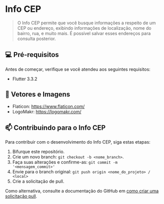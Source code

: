 # Info CEP

> O Info CEP permite que você busque informações a respeito de um CEP ou endereço, exibindo informações de localização, nome do bairro, rua, e muito mais. É possível salvar esses endereços para consulta posterior.

## 💻 Pré-requisitos

Antes de começar, verifique se você atendeu aos seguintes requisitos:
* Flutter 3.3.2

## 🎨 Vetores e Imagens
* Flaticon: https://www.flaticon.com/
* LogoMakr: https://logomakr.com/

## 📫 Contribuindo para o Info CEP
Para contribuir com o desenvolvimento do Info CEP, siga estas etapas:

1. Bifurque este repositório.
2. Crie um novo branch: `git checkout -b <nome_branch>`.
3. Faça suas alterações e confirme-as: `git commit -m '<mensagem_commit>'`
4. Envie para o branch original: `git push origin <nome_do_projeto> / <local>`
5. Crie a solicitação de pull.

Como alternativa, consulte a documentação do GitHub em [como criar uma solicitação pull](https://help.github.com/en/github/collaborating-with-issues-and-pull-requests/creating-a-pull-request).
